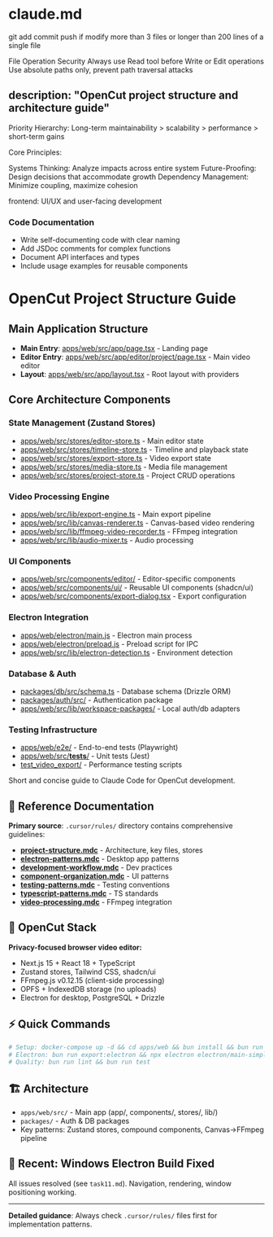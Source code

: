 # claude.md

git add commit push if modify more than 3 files or longer than 200 lines of a single file 

File Operation Security
Always use Read tool before Write or Edit operations
Use absolute paths only, prevent path traversal attacks

description: "OpenCut project structure and architecture guide"
---

Priority Hierarchy: Long-term maintainability > scalability > performance > short-term gains

Core Principles:

Systems Thinking: Analyze impacts across entire system
Future-Proofing: Design decisions that accommodate growth
Dependency Management: Minimize coupling, maximize cohesion

frontend: UI/UX and user-facing development

### Code Documentation
- Write self-documenting code with clear naming
- Add JSDoc comments for complex functions
- Document API interfaces and types
- Include usage examples for reusable components

# OpenCut Project Structure Guide

## Main Application Structure
- **Main Entry**: [apps/web/src/app/page.tsx](mdc:apps/web/src/app/page.tsx) - Landing page
- **Editor Entry**: [apps/web/src/app/editor/project/page.tsx](mdc:apps/web/src/app/editor/project/page.tsx) - Main video editor
- **Layout**: [apps/web/src/app/layout.tsx](mdc:apps/web/src/app/layout.tsx) - Root layout with providers

## Core Architecture Components

### State Management (Zustand Stores)
- [apps/web/src/stores/editor-store.ts](mdc:apps/web/src/stores/editor-store.ts) - Main editor state
- [apps/web/src/stores/timeline-store.ts](mdc:apps/web/src/stores/timeline-store.ts) - Timeline and playback state
- [apps/web/src/stores/export-store.ts](mdc:apps/web/src/stores/export-store.ts) - Video export state
- [apps/web/src/stores/media-store.ts](mdc:apps/web/src/stores/media-store.ts) - Media file management
- [apps/web/src/stores/project-store.ts](mdc:apps/web/src/stores/project-store.ts) - Project CRUD operations

### Video Processing Engine
- [apps/web/src/lib/export-engine.ts](mdc:apps/web/src/lib/export-engine.ts) - Main export pipeline
- [apps/web/src/lib/canvas-renderer.ts](mdc:apps/web/src/lib/canvas-renderer.ts) - Canvas-based video rendering
- [apps/web/src/lib/ffmpeg-video-recorder.ts](mdc:apps/web/src/lib/ffmpeg-video-recorder.ts) - FFmpeg integration
- [apps/web/src/lib/audio-mixer.ts](mdc:apps/web/src/lib/audio-mixer.ts) - Audio processing

### UI Components
- [apps/web/src/components/editor/](mdc:apps/web/src/components/editor/) - Editor-specific components
- [apps/web/src/components/ui/](mdc:apps/web/src/components/ui/) - Reusable UI components (shadcn/ui)
- [apps/web/src/components/export-dialog.tsx](mdc:apps/web/src/components/export-dialog.tsx) - Export configuration

### Electron Integration
- [apps/web/electron/main.js](mdc:apps/web/electron/main.js) - Electron main process
- [apps/web/electron/preload.js](mdc:apps/web/electron/preload.js) - Preload script for IPC
- [apps/web/src/lib/electron-detection.ts](mdc:apps/web/src/lib/electron-detection.ts) - Environment detection

### Database & Auth
- [packages/db/src/schema.ts](mdc:packages/db/src/schema.ts) - Database schema (Drizzle ORM)
- [packages/auth/src/](mdc:packages/auth/src/) - Authentication package
- [apps/web/src/lib/workspace-packages/](mdc:apps/web/src/lib/workspace-packages/) - Local auth/db adapters

### Testing Infrastructure
- [apps/web/e2e/](mdc:apps/web/e2e/) - End-to-end tests (Playwright)
- [apps/web/src/__tests__/](mdc:apps/web/src/__tests__/) - Unit tests (Jest)
- [test_video_export/](mdc:test_video_export/) - Performance testing scripts


Short and concise guide to Claude Code for OpenCut development.

## 📁 Reference Documentation
**Primary source**: `.cursor/rules/` directory contains comprehensive guidelines:

- **[project-structure.mdc](.cursor/rules/project-structure.mdc)** - Architecture, key files, stores
- **[electron-patterns.mdc](.cursor/rules/electron-patterns.mdc)** - Desktop app patterns
- **[development-workflow.mdc](.cursor/rules/development-workflow.mdc)** - Dev practices 
- **[component-organization.mdc](.cursor/rules/component-organization.mdc)** - UI patterns
- **[testing-patterns.mdc](.cursor/rules/testing-patterns.mdc)** - Testing conventions
- **[typescript-patterns.mdc](.cursor/rules/typescript-patterns.mdc)** - TS standards
- **[video-processing.mdc](.cursor/rules/video-processing.mdc)** - FFmpeg integration

## 🎯 OpenCut Stack
**Privacy-focused browser video editor:**
- Next.js 15 + React 18 + TypeScript
- Zustand stores, Tailwind CSS, shadcn/ui
- FFmpeg.js v0.12.15 (client-side processing)
- OPFS + IndexedDB storage (no uploads)
- Electron for desktop, PostgreSQL + Drizzle

## ⚡ Quick Commands
```bash
# Setup: docker-compose up -d && cd apps/web && bun install && bun run dev
# Electron: bun run export:electron && npx electron electron/main-simple.js
# Quality: bun run lint && bun run test
```

## 🏗️ Architecture
- `apps/web/src/` - Main app (app/, components/, stores/, lib/)
- `packages/` - Auth & DB packages
- Key patterns: Zustand stores, compound components, Canvas→FFmpeg pipeline

## 🔧 Recent: Windows Electron Build Fixed
All issues resolved (see `task11.md`). Navigation, rendering, window positioning working.

---
**Detailed guidance**: Always check `.cursor/rules/` files first for implementation patterns.
